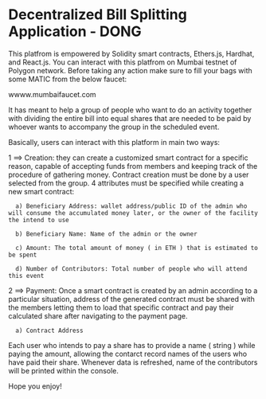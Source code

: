 # Decentralized Bill Splitting Application - DONG

This platfrom is empowered by Solidity smart contracts, Ethers.js, Hardhat, and React.js. You can interact with this platfrom on Mumbai testnet of Polygon network. Before taking any action make sure to fill your bags with some MATIC from the below faucet:

wwww.mumbaifaucet.com

It has meant to help a group of people who want to do an activity together with dividing the entire bill into equal shares that are needed to be paid by whoever wants to accompany the group in the scheduled event. 

Basically, users can interact with this platform in main two ways:

1 ==> Creation: they can create a customized smart contract for a specific reason, capable of accepting funds from members and keeping track of the procedure of gathering money. Contract creation must be done by a user selected from the group. 4 attributes must be specified while creating a new smart contract:

      a) Beneficiary Address: wallet address/public ID of the admin who will consume the accumulated money later, or the owner of the facility the intend to use

      b) Beneficiary Name: Name of the admin or the owner

      c) Amount: The total amount of money ( in ETH ) that is estimated to be spent 

      d) Number of Contributors: Total number of people who will attend this event
  
  
  
2 ==> Payment: Once a smart contract is created by an admin according to a particular situation, address of the generated contract must be shared with the members letting them to load that specific contract and pay their calculated share after navigating to the payment page. 

      a) Contract Address

Each user who intends to pay a share has to provide a name ( string ) while paying the amount, allowing the contarct record names of the users who have paid their share. Whenever data is refreshed, name of the contributors will be printed within the console.


Hope you enjoy!
